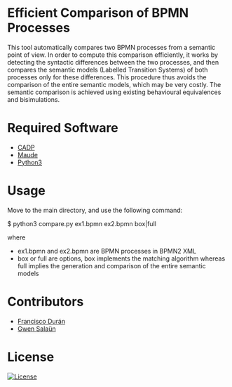 
Efficient Comparison of BPMN Processes
==============================

This tool automatically compares two BPMN processes from a semantic point of view. In order to compute this comparison efficiently, it works by detecting the syntactic differences between the two processes, and then compares the semantic models (Labelled Transition Systems) of both processes only for these differences. This procedure thus avoids the comparison of the entire semantic models, which may be very costly. The semantic comparison is achieved using existing behavioural equivalences and bisimulations.


Required Software
=======================================

* [CADP](https://cadp.inria.fr/)
* [Maude](https://maude.cs.illinois.edu/wiki/The_Maude_System)
* [Python3](https://www.python.org/)


Usage
=======================================

Move to the main directory, and use the following command:

$ python3 compare.py ex1.bpmn ex2.bpmn box|full

where

- ex1.bpmn and ex2.bpmn are BPMN processes in BPMN2 XML
- box or full are options, box implements the matching algorithm whereas full implies the generation and comparison of the entire semantic models


Contributors
=====================================

* [Francisco Durán](http://www.lcc.uma.es/~duran/)
* [Gwen Salaün](http://convecs.inria.fr/people/Gwen.Salaun/)


License
=============================
[![License](https://img.shields.io/badge/license-Apache--2.0-blue.svg)](LICENSE.md)
